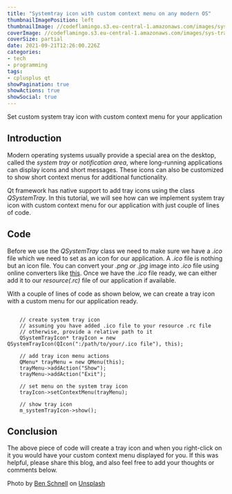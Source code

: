 ```yaml
---
title: "Systemtray icon with custom context menu on any modern OS"
thumbnailImagePosition: left
thumbnailImage: //codeflamingo.s3.eu-central-1.amazonaws.com/images/sys-tray-logo.jpg
coverImage: //codeflamingo.s3.eu-central-1.amazonaws.com/images/sys-tray-logo.jpg
coverSize: partial
date: 2021-09-21T12:26:00.226Z
categories:
- tech
- programming
tags:
- cplusplus qt
showPagination: true
showActions: true
showSocial: true
---
```


Set custom system tray icon with custom context menu for your application
<!--more-->

## Introduction

Modern operating systems usually provide a special area on the desktop, called the *system tray* or *notification area*, where long-running applications can display icons and short messages. These icons can also be customized to show short context menus for additional functionality.

Qt framework has native support to add tray icons using the class *QSystemTray*. In this tutorial, we will see how can we implement system tray icon with custom context menu for our application with just couple of lines of code.

## Code

Before we use the *QSystemTray* class we need to make sure we have a *.ico* file which we need to set as an icon for our application. A *.ico* file is nothing but an icon file. You can convert your *.png or .jpg* image into *.ico* file using online converters like [this](https://icoconvert.com/). Once we have the *.ico* file ready, we can either add it to our *resource(.rc)* file of our application if available.

With a couple of lines of code as shown below, we can create a tray icon with a custom menu for our application ready.

```JS

    // create system tray icon
    // assuming you have added .ico file to your resource .rc file
    // otherwise, provide a relative path to it
    QSystemTrayIcon* trayIcon = new QSystemTrayIcon(QIcon(":/path/to/your/.ico file"), this);

    // add tray icon menu actions
    QMenu* trayMenu = new QMenu(this);
    trayMenu->addAction("Show");
    trayMenu->addAction("Exit");

    // set menu on the system tray icon
    trayIcon->setContextMenu(trayMenu);

    // show tray icon
    m_systemTrayIcon->show();

```
## Conclusion

The above piece of code will create a tray icon and when you right-click on it you would have your custom context menu displayed for you. If this was helpful, please share this blog, and also feel free to add your thoughts or comments below.

Photo by <a href="https://unsplash.com/@ben1?utm_source=unsplash&utm_medium=referral&utm_content=creditCopyText">Ben Schnell</a> on <a href="https://unsplash.com/s/photos/tray?utm_source=unsplash&utm_medium=referral&utm_content=creditCopyText">Unsplash</a>

